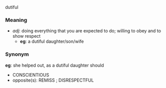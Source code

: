 dutiful
### Meaning
+ _adj_: doing everything that you are expected to do; willing to obey and to show respect
	+ __eg__: a dutiful daughter/son/wife

### Synonym

__eg__: she helped out, as a dutiful daughter should

+ CONSCIENTIOUS
+ opposite(s): REMISS ; DISRESPECTFUL


